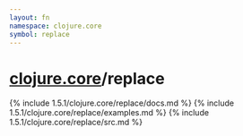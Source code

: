 ```yaml
---
layout: fn
namespace: clojure.core
symbol: replace
---
```


# [clojure.core](../)/replace

{% include 1.5.1/clojure.core/replace/docs.md %}
{% include 1.5.1/clojure.core/replace/examples.md %}
{% include 1.5.1/clojure.core/replace/src.md %}

